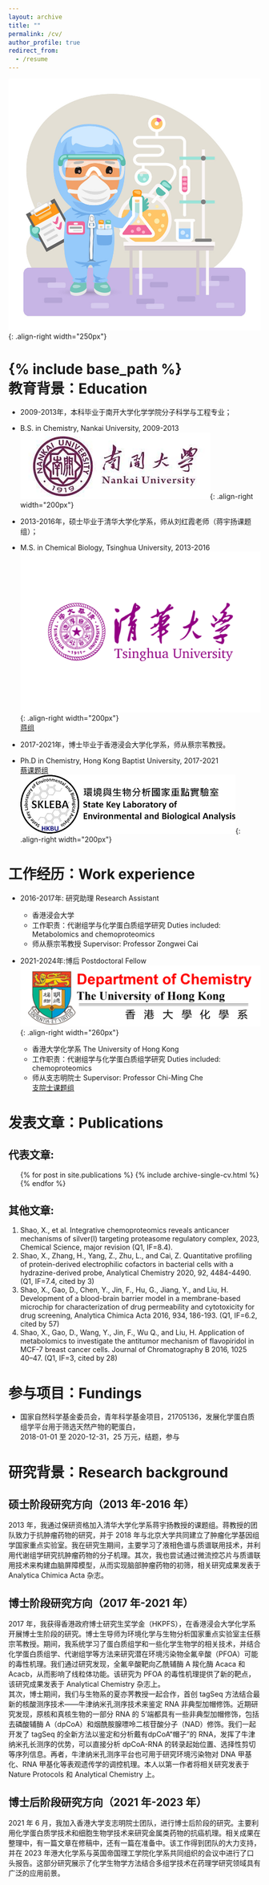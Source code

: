 ```yaml
---
layout: archive
title: ""
permalink: /cv/
author_profile: true
redirect_from:
  - /resume
---
```

![chemist](/images/chemist.png){: .align-right width="250px"}  

{% include base_path %}  
教育背景：Education
======

* 2009-2013年，本科毕业于南开大学化学学院分子科学与工程专业；  
*   B.S. in Chemistry, Nankai University, 2009-2013
![NKU](/images/NKU.png){: .align-right width="200px"}   
 
* 2013-2016年，硕士毕业于清华大学化学系，师从刘红霞老师（蒋宇扬课题组）；  
*   M.S. in Chemical Biology, Tsinghua University, 2013-2016
![THU](/images/THU.png){: .align-right width="200px"}   
[蒋组](https://sklco.pkusz.edu.cn/info/1030/1048.htm)
   
* 2017-2021年，博士毕业于香港浸会大学化学系，师从蔡宗苇教授。   
*   Ph.D in Chemistry, Hong Kong Baptist University, 2017-2021  
    [蔡课题组](http://skleba.hkbu.edu.hk/en/home/)  
![SKLEBA](/images/skleba.png){: .align-right width="200px"}    

  
工作经历：Work experience 
======
* 2016-2017年: 研究助理 Research Assistant
  * 香港浸会大学
  * 工作职责：代谢组学与化学蛋白质组学研究 Duties included: Metabolomics and chemoproteomics
  * 师从蔡宗苇教授 Supervisor: Professor Zongwei Cai  

* 2021-2024年:博后 Postdoctoral Fellow  
    ![HKU](/images/HKU.png){: .align-right width="260px"}
  * 香港大学化学系 The University of Hong Kong
  * 工作职责：代谢组学与化学蛋白质组学研究 Duties included: chemoproteomics
  * 师从支志明院士 Supervisor: Professor Chi-Ming Che  
    [支院士课题组](https://cmche-hku.weebly.com/)  

  
发表文章：Publications
======
## 代表文章: ##
<ul>{% for post in site.publications %} 
  {% include archive-single-cv.html %}
  {% endfor %}</ul>

## 其他文章: ##
1.	Shao, X., et al. Integrative chemoproteomics reveals anticancer mechanisms of silver(I) targeting proteasome regulatory complex, 2023, Chemical Science, major revision (Q1, IF=8.4).  
2.	Shao, X., Zhang, H., Yang, Z., Zhu, L., and Cai, Z. Quantitative profiling of protein-derived electrophilic cofactors in bacterial cells with a hydrazine-derived probe, Analytical Chemistry 2020, 92, 4484-4490. (Q1, IF=7.4, cited by 3)  
3.	Shao, X., Gao, D., Chen, Y., Jin, F., Hu, G., Jiang, Y., and Liu, H. Development of a blood-brain barrier model in a membrane-based microchip for characterization of drug permeability and cytotoxicity for drug screening, Analytica Chimica Acta 2016, 934, 186-193. (Q1, IF=6.2, cited by 57)  
4.	Shao, X., Gao, D., Wang, Y., Jin, F., Wu Q., and Liu, H. Application of metabolomics to investigate the antitumor mechanism of flavopiridol in MCF-7 breast cancer cells. Journal of Chromatography B 2016, 1025 40–47. (Q1, IF=3, cited by 28)  
  
参与项目：Fundings
======
* 国家自然科学基金委员会，青年科学基金项目，21705136，发展化学蛋白质组学平台用于筛选天然产物的靶蛋白，  
  2018-01-01 至 2020-12-31，25 万元，结题，参与

研究背景：Research background
======
## 硕士阶段研究方向（2013 年-2016 年）  
2013 年，我通过保研资格加入清华大学化学系蒋宇扬教授的课题组。蒋教授的团队致力于抗肿瘤药物的研究，并于 2018 年与北京大学共同建立了肿瘤化学基因组学国家重点实验室。我在研究生期间，主要学习了液相色谱与质谱联用技术，并利用代谢组学研究抗肿瘤药物的分子机理。其次，我也尝试通过微流控芯片与质谱联用技术来构建血脑屏障模型，从而实现脑部肿瘤药物的初筛，相关研究成果发表于 Analytica Chimica Acta 杂志。  
## 博士阶段研究方向（2017 年-2021 年）   
2017 年，我获得香港政府博士研究生奖学金（HKPFS），在香港浸会大学化学系开展博士生阶段的研究。博士生导师为环境化学与生物分析国家重点实验室主任蔡宗苇教授。期间，我系统学习了蛋白质组学和一些化学生物学的相关技术，并结合化学蛋白质组学、代谢组学等方法来研究潜在环境污染物全氟辛酸（PFOA）可能的毒性机理。我们通过研究发现，全氟辛酸靶向乙酰辅酶 A 羧化酶 Acaca 和 Acacb，从而影响了线粒体功能。该研究为 PFOA 的毒性机理提供了新的靶点，该研究成果发表于 Analytical Chemistry 杂志上。  
其次，博士期间，我们与生物系的夏亦荠教授一起合作，首创 tagSeq 方法结合最新的核酸测序技术——牛津纳米孔测序技术来鉴定 RNA 非典型加帽修饰。近期研究发现，原核和真核生物的一部分 RNA 的 5’端都具有一些非典型加帽修饰，包括去磷酸辅酶 A（dpCoA）和烟酰胺腺嘌呤二核苷酸分子（NAD）修饰。我们一起开发了 tagSeq 的全新方法以鉴定和分析戴有dpCoA“帽子”的 RNA，发挥了牛津纳米孔长测序的优势，可以直接分析 dpCoA-RNA 的转录起始位置、选择性剪切等序列信息。再者，牛津纳米孔测序平台也可用于研究环境污染物对
DNA 甲基化、RNA 甲基化等表观遗传学的调控机理。本人以第一作者将相关研究发表于 Nature Protocols 和 Analytical Chemistry 上。  
## 博士后阶段研究方向（2021 年-2023 年）  
2021 年 6 月，我加入香港大学支志明院士团队，进行博士后阶段的研究。主要利用化学蛋白质学技术和细胞生物学技术来研究金属类药物的抗癌机理。相关成果在整理中，有一篇文章在修稿中，还有一篇在准备中。该工作得到团队的大力支持，并在 2023 年港大化学系与英国帝国理工学院化学系共同组织的会议中进行了口头报告。这部分研究展示了化学生物学方法结合多组学技术在药理学研究领域具有广泛的应用前景。  
